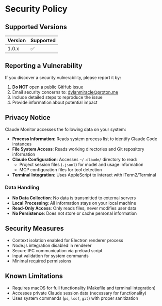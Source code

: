 # Security Policy

## Supported Versions

| Version | Supported          |
| ------- | ------------------ |
| 1.0.x   | :white_check_mark: |

## Reporting a Vulnerability

If you discover a security vulnerability, please report it by:

1. **Do NOT** open a public GitHub issue
2. Email security concerns to: dylanmiracle@proton.me
3. Include detailed steps to reproduce the issue
4. Provide information about potential impact

## Privacy Notice

Claude Monitor accesses the following data on your system:

- **Process Information**: Reads system process list to identify Claude Code instances
- **File System Access**: Reads working directories and Git repository information
- **Claude Configuration**: Accesses `~/.claude/` directory to read:
  - Project session files (`.jsonl`) for model and usage information
  - MCP configuration files for tool detection
- **Terminal Integration**: Uses AppleScript to interact with iTerm2/Terminal

### Data Handling

- **No Data Collection**: No data is transmitted to external servers
- **Local Processing**: All information stays on your local machine
- **Read-Only Access**: Only reads files, never modifies user data
- **No Persistence**: Does not store or cache personal information

## Security Measures

- Context isolation enabled for Electron renderer process
- Node.js integration disabled in renderer
- Secure IPC communication via preload script
- Input validation for system commands
- Minimal required permissions

## Known Limitations

- Requires macOS for full functionality (Makefile and terminal integration)
- Accesses private Claude session data (necessary for functionality)
- Uses system commands (`ps`, `lsof`, `git`) with proper sanitization
